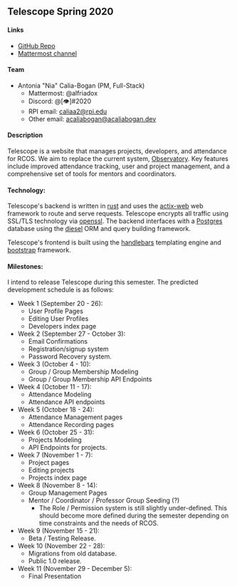 ## Telescope Spring 2020

#### Links
- [GitHub Repo](https://github.com/rcos/Telescope)
- [Mattermost channel](https://chat.rcos.io/rcos/channels/telescope)

#### Team
- Antonia "Nia" Calia-Bogan (PM, Full-Stack)
    - Mattermost: @alfriadox
    - Discord: @[👁]#2020
    - RPI email: caliaa2@rpi.edu
    - Other email: acaliabogan@acaliabogan.dev

#### Description
Telescope is a website that manages projects, developers, and attendance for 
RCOS. We aim to replace the current system, 
[Observatory](https://github.com/rcos/observatory-server).
Key features include improved attendance tracking, user and project management,
and a comprehensive set of tools for mentors and coordinators. 

#### Technology:
Telescope's backend is written in [rust](https://www.rust-lang.org/) and uses 
the [actix-web](https://actix.rs/) web framework to route and serve requests.
Telescope encrypts all traffic using SSL/TLS technology via 
[openssl](https://www.openssl.org/). The backend interfaces with a 
[Postgres](https://www.postgresql.org/) database using the 
[diesel](http://diesel.rs/) ORM and query building framework.

Telescope's frontend is built using the [handlebars](https://handlebarsjs.com/) 
templating engine and [bootstrap](https://getbootstrap.com/) framework. 

#### Milestones:
I intend to release Telescope during this semester. 
The predicted development schedule is as follows:
- Week 1 (September 20 - 26):
    - User Profile Pages
    - Editing User Profiles
    - Developers index page
- Week 2 (September 27 - October 3):
    - Email Confirmations
    - Registration/signup system
    - Password Recovery system.
- Week 3 (October 4 - 10):
    - Group / Group Membership Modeling
    - Group / Group Membership API Endpoints
- Week 4 (October 11 - 17):
    - Attendance Modeling
    - Attendance API endpoints
- Week 5 (October 18 - 24):
    - Attendance Management pages
    - Attendance Recording pages
- Week 6 (October 25 - 31):
    -  Projects Modeling
    -  API Endpoints for projects.
- Week 7 (November 1 - 7):
    - Project pages
    - Editing projects
    - Projects index page
- Week 8 (November 8 - 14):
    - Group Management Pages
    - Mentor / Coordinator / Professor Group Seeding (?)
        - The Role / Permission system is still slightly under-defined. This
            should become more defined during the semester depending on time 
            constraints and the needs of RCOS.    
- Week 9 (November 15 - 21):
    - Beta / Testing Release.
- Week 10 (November 22 - 28):
    - Migrations from old database.
    - Public 1.0 release. 
- Week 11 (November 29 - December 5):
    - Final Presentation
